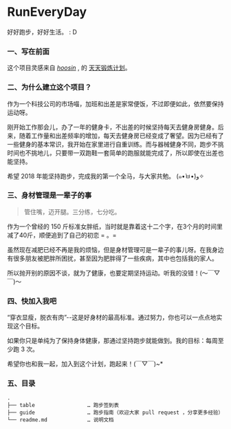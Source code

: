 # RunEveryDay

好好跑步，好好生活。 : D

### 一、写在前面

这个项目灵感来自 *[hoosin](https://github.com/hoosin)* , 的 [天天锻炼计划](https://github.com/hoosin/EveryDaySport)。

### 二、为什么建立这个项目？

作为一个科技公司的市场喵，加班和出差是家常便饭，不过即便如此，依然要保持运动呀。

刚开始工作那会儿，办了一年的健身卡，不出差的时候坚持每天去健身房健身。后来，随着工作量和出差频率的增加，每天去健身房已经变成了奢望。因为已经有了一些健身的基本常识，我开始在家里进行自重训练。而与器械健身不同，跑步不挑时间也不挑地儿，只要带一双跑鞋一套简单的跑服就能完成了，所以即使在出差也能坚持。

希望 2018 年能坚持跑步，完成我的第一个全马，与大家共勉。 (๑•̀ㅂ•́)و✧

### 三、身材管理是一辈子的事

>管住嘴，迈开腿。三分练，七分吃。

作为一个曾经的 150 斤标准女胖纸，当时就是靠着这十二个字，在3个月的时间里减了40斤，顺便追到了自己的初恋 = 。= 

虽然现在减肥已经不再是我的烦恼，但是身材管理可是一辈子的事儿呀。在我身边有很多朋友被肥胖所困扰，甚至因为肥胖得了一些疾病，其中也包括我的家人。

所以抛开别的原因不谈，就为了健康，也要定期坚持运动。听我的没错！(～￣▽￣)～


### 四、快加入我吧

“穿衣显瘦，脱衣有肉”--这是好身材的最高标准。通过努力，你也可以一点点地实现这个目标。

如果你只是单纯为了保持身体健康，那通过坚持跑步就能做到。我的目标：每周至少跑 3 次。

希望你也和我一起，加入到这个计划，跑起来！(￣▽￣)~*

### 五、目录

```
.
├── table                 … 跑步签到表
├── guide                 … 跑步指南（欢迎大家 pull request ，分享更多经验）
└── readme.md             … 说明文档
```
